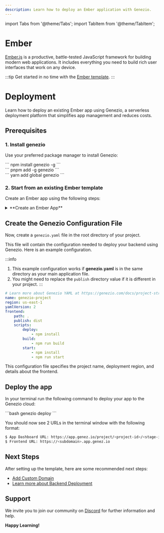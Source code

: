 ```yaml
---
description: Learn how to deploy an Ember application with Genezio.
---
```


import Tabs from '@theme/Tabs';
import TabItem from '@theme/TabItem';

# Ember

<head>
    <title>Ember | Genezio Documentation</title>
</head>

[Ember.js](https://emberjs.com/) is a productive, battle-tested JavaScript framework for building modern web applications. It includes everything you need to build rich user interfaces that work on any device.

:::tip
Get started in no time with the [Ember template](https://app.genez.io/start/deploy?repository=https://github.com/Genez-io/ember-getting-started).
:::

# Deployment

Learn how to deploy an existing Ember app using Genezio, a serverless deployment platform that simplifies app management and reduces costs.

## Prerequisites

### 1. Install genezio

Use your preferred package manager to install Genezio:

<Tabs>
  <TabItem className="tab-item" value="npm" label="npm">
<div id="step1-install-npm">
  ```
  npm install genezio -g
  ```
  </div>
  </TabItem>
  <TabItem className="tab-item" value="pnpm" label="pnpm">
  <div id="step1-install-pnpm">
  ```
  pnpm add -g genezio
  ```
  </div>
  </TabItem>
  <TabItem  className="tab-item" value="yarn" label="yarn">
  <div id="step1-install-yarn">
  ```
  yarn add global genezio
  ```
  </div>
  </TabItem>
</Tabs>

### 2. Start from an existing Ember template

Create an Ember app using the following steps:

<details>
  <summary>**Create an Ember App**</summary>

<h3> 1. Fork our Ember template repository on GitHub </h3>

Go to https://github.com/Genez-io/ember-getting-started/fork and fork the repo.


<h3> 2. Clone the newly created repository locally </h3>


```bash
git clone YOUR_REPO_URL
cd ember-getting-started
```

<h3> 3. Run the Ember App locally </h3>

Run the following command to start the Ember.js app locally:

<div>
  ```bash
  ember serve
  ```
</div>

<h3> 4. Test the Ember App locally </h3>

Open a web browser and navigate to http://localhost:4200/ to see the app running.

</details>

## Create the Genezio Configuration File

Now, create a `genezio.yaml` file in the root directory of your project.

This file will contain the configuration needed to deploy your backend using Genezio. Here is an example configuration.

:::info
1. This example configuration works if **genezio.yaml** is in the same directory as your main application file.
2. You might need to replace the `publish` directory value if it is different in your project.
:::

```yaml title="genezio.yaml"
# Learn more about Genezio YAML at https://genezio.com/docs/project-structure/genezio-configuration-file/
name: genezio-project
region: us-east-1
yamlVersion: 2
frontend:
    path: .
    publish: dist
    scripts:
        deploy:
            - npm install
        build:
            - npm run build
        start:
            - npm install
            - npm run start
```

This configuration file specifies the project name, deployment region, and details about the frontend.

## Deploy the app

In your terminal run the following command to deploy your app to the Genezio cloud:

<div>
  ```bash
  genezio deploy
  ```
</div>

You should now see 2 URLs in the terminal window with the following format:

```bash
$ App Dashboard URL: https://app.genez.io/project/<project-id>/<stage-id>
$ Frontend URL: https://<subdomain>.app.genez.io
```

## Next Steps

After setting up the template, here are some recommended next steps:

 <ul>
    <li><a href="/docs/features/custom-domain-configuration/">Add Custom Domain</a></li>
    <li><a href="./docs/features/deployments/">Learn more about Backend Deployment</a></li>
</ul>

## Support <a href="#support" id="support"></a>

We invite you to join our community on [Discord](https://discord.gg/uc9H5YKjXv) for further information and help.

**Happy Learning!**

